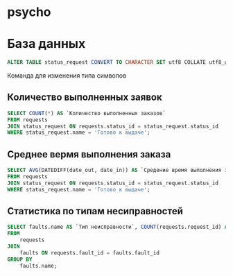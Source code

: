 # psycho
# База данных
```SQL
ALTER TABLE status_request CONVERT TO CHARACTER SET utf8 COLLATE utf8_general_ci;
```
 Команда для изменения типа символов
## Количество выполненных заявок
```SQL
SELECT COUNT(*) AS `Количество выполненных заказов`
FROM requests
JOIN status_request ON requests.status_id = status_request.status_id
WHERE status_request.name = 'Готово к выдаче';
```
## Среднее вермя выполнения заказа
```SQL
SELECT AVG(DATEDIFF(date_out, date_in)) AS `Средение время выполнения заказа`
FROM requests
JOIN status_request ON requests.status_id = status_request.status_id
WHERE status_request.name = 'Готово к выдаче';
```
## Статистика по типам несиправностей
```SQL
SELECT faults.name AS `Тип неисправности`, COUNT(requests.request_id) AS `Количество заявок`
FROM
    requests
JOIN
    faults ON requests.fault_id = faults.fault_id
GROUP BY
    faults.name;
```
